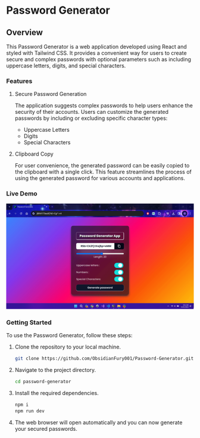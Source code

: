 # Password Generator

## Overview

This Password Generator is a web application developed using React and styled with Tailwind CSS. It provides a convenient way for users to create secure and complex passwords with optional parameters such as including uppercase letters, digits, and special characters.

### Features

1. Secure Password Generation

    The application suggests complex passwords to help users enhance the security of their accounts. Users can customize the generated passwords by including or excluding specific character types:

    - Uppercase Letters
    - Digits
    - Special Characters

2. Clipboard Copy

    For user convenience, the generated password can be easily copied to the clipboard with a single click. This feature streamlines the process of using the generated password for various accounts and applications.

### Live Demo

![Demo](https://github.com/ObsidianFury001/Password-Generator/blob/master/Live_demo.gif)

### Getting Started

To use the Password Generator, follow these steps:

1. Clone the repository to your local machine.

    ```bash
    git clone https://github.com/ObsidianFury001/Password-Generator.git
    ```

2. Navigate to the project directory.

    ```bash
    cd password-generator
    ```

3. Install the required dependencies.

    ```bash
    npm i
    npm run dev
    ```

4. The web browser will open automatically and you can now generate your secured passwords.
